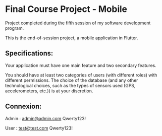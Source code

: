 # Final Course Project - Mobile

Project completed during the fifth session of my software development program.

This is the end-of-session project, a mobile application in Flutter.

## Specifications:

Your application must have one main feature and two secondary features.

You should have at least two categories of users (with different roles) with different permissions. The choice of the database (and any other technological choices, such as the types of sensors used (GPS, accelerometers, etc.)) is at your discretion.

## Connexion:

Admin : admin@admin.com Qwerty123!

User : test@test.com Qwerty123!
